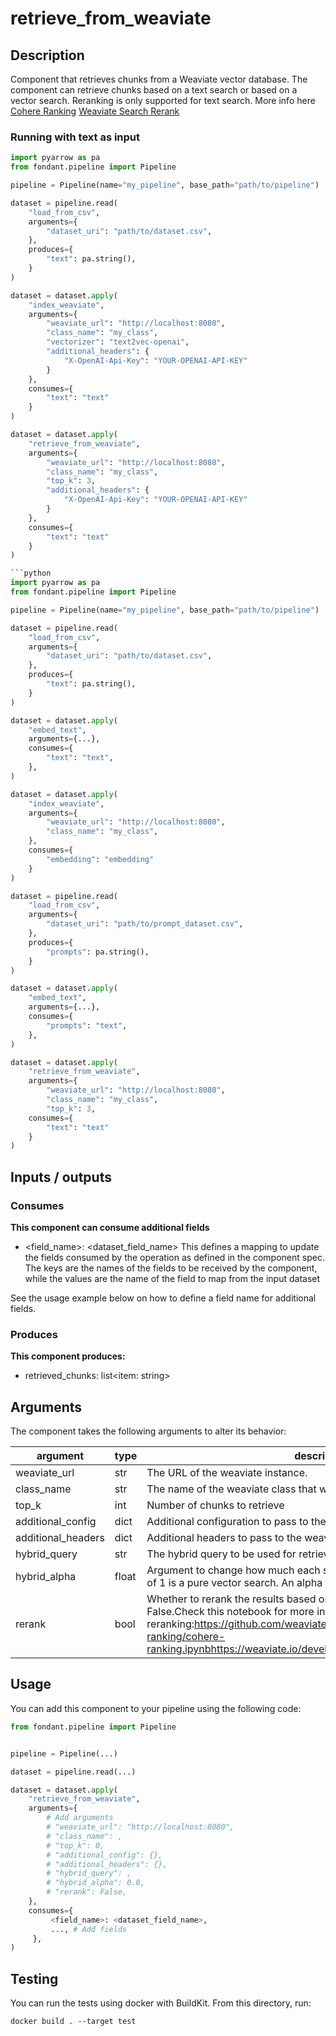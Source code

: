 # retrieve_from_weaviate

<a id="retrieve_from_weaviate#description"></a>
## Description
Component that retrieves chunks from a Weaviate vector database.
The component can retrieve chunks based on a text search or based on a vector search.
Reranking is only supported for text search.
More info here [Cohere Ranking](https://github.com/weaviate/recipes/blob/main/ranking/cohere-ranking/cohere-ranking.ipynb)
[Weaviate Search Rerank](https://weaviate.io/developers/weaviate/search/rerank)

### Running with text as input

```python
import pyarrow as pa
from fondant.pipeline import Pipeline

pipeline = Pipeline(name="my_pipeline", base_path="path/to/pipeline")

dataset = pipeline.read(
    "load_from_csv",
    arguments={
        "dataset_uri": "path/to/dataset.csv",
    },
    produces={
        "text": pa.string(),
    }
)

dataset = dataset.apply(
    "index_weaviate",
    arguments={
        "weaviate_url": "http://localhost:8080",
        "class_name": "my_class",
        "vectorizer": "text2vec-openai",
        "additional_headers": {
            "X-OpenAI-Api-Key": "YOUR-OPENAI-API-KEY"
        }
    },
    consumes={
        "text": "text"
    }
)

dataset = dataset.apply(
    "retrieve_from_weaviate",
    arguments={
        "weaviate_url": "http://localhost:8080",
        "class_name": "my_class",
        "top_k": 3,
        "additional_headers": {
            "X-OpenAI-Api-Key": "YOUR-OPENAI-API-KEY"
        }
    },
    consumes={
        "text": "text"
    }
)

```python
import pyarrow as pa
from fondant.pipeline import Pipeline

pipeline = Pipeline(name="my_pipeline", base_path="path/to/pipeline")

dataset = pipeline.read(
    "load_from_csv",
    arguments={
        "dataset_uri": "path/to/dataset.csv",
    },
    produces={
        "text": pa.string(),
    }
)

dataset = dataset.apply(
    "embed_text",
    arguments={...},
    consumes={
        "text": "text",
    },
)

dataset = dataset.apply(
    "index_weaviate",
    arguments={
        "weaviate_url": "http://localhost:8080",
        "class_name": "my_class",
    },
    consumes={
        "embedding": "embedding"
    }
)

dataset = pipeline.read(
    "load_from_csv",
    arguments={
        "dataset_uri": "path/to/prompt_dataset.csv",
    },
    produces={
        "prompts": pa.string(),
    }
)

dataset = dataset.apply(
    "embed_text",
    arguments={...},
    consumes={
        "prompts": "text",
    },
)

dataset = dataset.apply(
    "retrieve_from_weaviate",
    arguments={
        "weaviate_url": "http://localhost:8080",
        "class_name": "my_class",
        "top_k": 3,
    consumes={
        "text": "text"
    }
)
```


<a id="retrieve_from_weaviate#inputs_outputs"></a>
## Inputs / outputs 

<a id="retrieve_from_weaviate#consumes"></a>
### Consumes 

**This component can consume additional fields**
- <field_name>: <dataset_field_name>
This defines a mapping to update the fields consumed by the operation as defined in the component spec.
The keys are the names of the fields to be received by the component, while the values are 
the name of the field to map from the input dataset

See the usage example below on how to define a field name for additional fields.




<a id="retrieve_from_weaviate#produces"></a>  
### Produces 
**This component produces:**

- retrieved_chunks: list<item: string>



<a id="retrieve_from_weaviate#arguments"></a>
## Arguments

The component takes the following arguments to alter its behavior:

| argument | type | description | default |
| -------- | ---- | ----------- | ------- |
| weaviate_url | str | The URL of the weaviate instance. | http://localhost:8080 |
| class_name | str | The name of the weaviate class that will be queried | / |
| top_k | int | Number of chunks to retrieve | / |
| additional_config | dict | Additional configuration to pass to the weaviate client. | / |
| additional_headers | dict | Additional headers to pass to the weaviate client. | / |
| hybrid_query | str | The hybrid query to be used for retrieval. Optional parameter. | / |
| hybrid_alpha | float | Argument to change how much each search affects the results. An alpha of 1 is a pure vector search. An alpha of 0 is a pure keyword search. | / |
| rerank | bool | Whether to rerank the results based on the hybrid query. Defaults to False.Check this notebook for more information on reranking:https://github.com/weaviate/recipes/blob/main/ranking/cohere-ranking/cohere-ranking.ipynbhttps://weaviate.io/developers/weaviate/search/rerank. | / |

<a id="retrieve_from_weaviate#usage"></a>
## Usage 

You can add this component to your pipeline using the following code:

```python
from fondant.pipeline import Pipeline


pipeline = Pipeline(...)

dataset = pipeline.read(...)

dataset = dataset.apply(
    "retrieve_from_weaviate",
    arguments={
        # Add arguments
        # "weaviate_url": "http://localhost:8080",
        # "class_name": ,
        # "top_k": 0,
        # "additional_config": {},
        # "additional_headers": {},
        # "hybrid_query": ,
        # "hybrid_alpha": 0.0,
        # "rerank": False,
    },
    consumes={
         <field_name>: <dataset_field_name>,
         ..., # Add fields
     },
)
```

<a id="retrieve_from_weaviate#testing"></a>
## Testing

You can run the tests using docker with BuildKit. From this directory, run:
```
docker build . --target test
```
